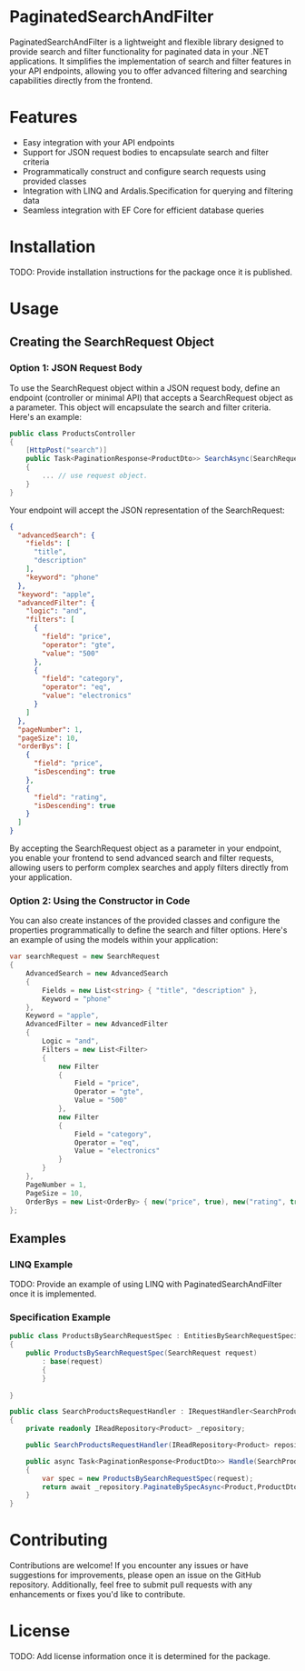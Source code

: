 # PaginatedSearchAndFilter
PaginatedSearchAndFilter is a lightweight and flexible library designed to provide search and filter functionality for paginated data in your .NET applications. It simplifies the implementation of search and filter features in your API endpoints, allowing you to offer advanced filtering and searching capabilities directly from the frontend.

# Features
- Easy integration with your API endpoints
- Support for JSON request bodies to encapsulate search and filter criteria
- Programmatically construct and configure search requests using provided classes
- Integration with LINQ and Ardalis.Specification for querying and filtering data
- Seamless integration with EF Core for efficient database queries

# Installation
TODO: Provide installation instructions for the package once it is published.

# Usage
## Creating the SearchRequest Object
### Option 1: JSON Request Body
To use the SearchRequest object within a JSON request body, define an endpoint (controller or minimal API) that accepts a SearchRequest object as a parameter. This object will encapsulate the search and filter criteria. Here's an example:

```csharp
public class ProductsController
{
    [HttpPost("search")]
    public Task<PaginationResponse<ProductDto>> SearchAsync(SearchRequest request)
    {
        ... // use request object.
    }
}
```

Your endpoint will accept the JSON representation of the SearchRequest:
```json
{
  "advancedSearch": {
    "fields": [
      "title",
      "description"
    ],
    "keyword": "phone"
  },
  "keyword": "apple",
  "advancedFilter": {
    "logic": "and",
    "filters": [
      {
        "field": "price",
        "operator": "gte",
        "value": "500"
      },
      {
        "field": "category",
        "operator": "eq",
        "value": "electronics"
      }
    ]
  },
  "pageNumber": 1,
  "pageSize": 10,
  "orderBys": [
    {
      "field": "price",
      "isDescending": true
    },
    {
      "field": "rating",
      "isDescending": true
    }
  ]
}
```
By accepting the SearchRequest object as a parameter in your endpoint, you enable your frontend to send advanced search and filter requests, allowing users to perform complex searches and apply filters directly from your application.

### Option 2: Using the Constructor in Code
You can also create instances of the provided classes and configure the properties programmatically to define the search and filter options. Here's an example of using the models within your application:

```csharp
var searchRequest = new SearchRequest
{
    AdvancedSearch = new AdvancedSearch
    {
        Fields = new List<string> { "title", "description" },
        Keyword = "phone"
    },
    Keyword = "apple",
    AdvancedFilter = new AdvancedFilter
    {
        Logic = "and",
        Filters = new List<Filter>
        {
            new Filter
            {
                Field = "price",
                Operator = "gte",
                Value = "500"
            },
            new Filter
            {
                Field = "category",
                Operator = "eq",
                Value = "electronics"
            }
        }
    },
    PageNumber = 1,
    PageSize = 10,
    OrderBys = new List<OrderBy> { new("price", true), new("rating", true) }
};

```

## Examples
### LINQ Example
TODO: Provide an example of using LINQ with PaginatedSearchAndFilter once it is implemented.

### Specification Example
```csharp
public class ProductsBySearchRequestSpec : EntitiesBySearchRequestSpecification<Product, ProductDto>
{
    public ProductsBySearchRequestSpec(SearchRequest request)
        : base(request)
        {
        }
        
}

public class SearchProductsRequestHandler : IRequestHandler<SearchProductsRequest, PaginationResponse<ProductDto>>
{
    private readonly IReadRepository<Product> _repository;

    public SearchProductsRequestHandler(IReadRepository<Product> repository) => _repository = repository;

    public async Task<PaginationResponse<ProductDto>> Handle(SearchProductsRequest request, CancellationToken cancellationToken)
    {
        var spec = new ProductsBySearchRequestSpec(request);
        return await _repository.PaginateBySpecAsync<Product,ProductDto>(spec, cancellationToken);
    }
}
```

# Contributing
Contributions are welcome! If you encounter any issues or have suggestions for improvements, please open an issue on the GitHub repository. Additionally, feel free to submit pull requests with any enhancements or fixes you'd like to contribute.

# License
TODO: Add license information once it is determined for the package.